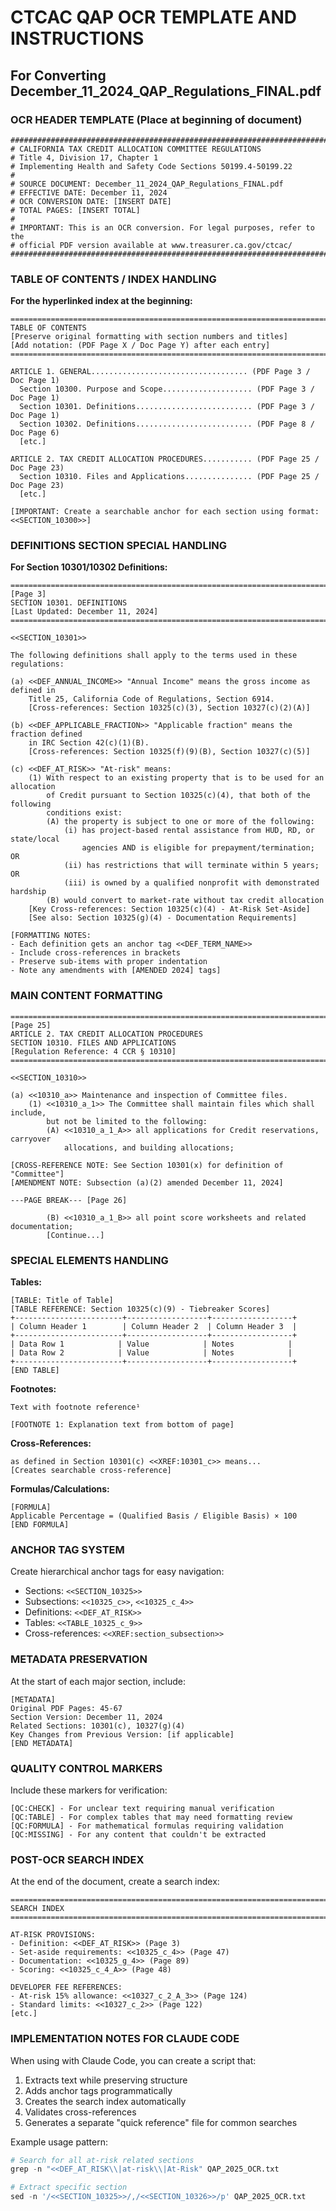 # CTCAC QAP OCR TEMPLATE AND INSTRUCTIONS
## For Converting December_11_2024_QAP_Regulations_FINAL.pdf

### OCR HEADER TEMPLATE (Place at beginning of document)
```
################################################################################
# CALIFORNIA TAX CREDIT ALLOCATION COMMITTEE REGULATIONS
# Title 4, Division 17, Chapter 1
# Implementing Health and Safety Code Sections 50199.4-50199.22
# 
# SOURCE DOCUMENT: December_11_2024_QAP_Regulations_FINAL.pdf
# EFFECTIVE DATE: December 11, 2024
# OCR CONVERSION DATE: [INSERT DATE]
# TOTAL PAGES: [INSERT TOTAL]
#
# IMPORTANT: This is an OCR conversion. For legal purposes, refer to the
# official PDF version available at www.treasurer.ca.gov/ctcac/
################################################################################
```

### TABLE OF CONTENTS / INDEX HANDLING

**For the hyperlinked index at the beginning:**

```
================================================================================
TABLE OF CONTENTS
[Preserve original formatting with section numbers and titles]
[Add notation: (PDF Page X / Doc Page Y) after each entry]
================================================================================

ARTICLE 1. GENERAL................................... (PDF Page 3 / Doc Page 1)
  Section 10300. Purpose and Scope.................... (PDF Page 3 / Doc Page 1)
  Section 10301. Definitions.......................... (PDF Page 3 / Doc Page 1)
  Section 10302. Definitions.......................... (PDF Page 8 / Doc Page 6)
  [etc.]

ARTICLE 2. TAX CREDIT ALLOCATION PROCEDURES........... (PDF Page 25 / Doc Page 23)
  Section 10310. Files and Applications............... (PDF Page 25 / Doc Page 23)
  [etc.]

[IMPORTANT: Create a searchable anchor for each section using format: <<SECTION_10300>>]
```

### DEFINITIONS SECTION SPECIAL HANDLING

**For Section 10301/10302 Definitions:**

```
================================================================================
[Page 3]
SECTION 10301. DEFINITIONS
[Last Updated: December 11, 2024]
================================================================================

<<SECTION_10301>>

The following definitions shall apply to the terms used in these regulations:

(a) <<DEF_ANNUAL_INCOME>> "Annual Income" means the gross income as defined in 
    Title 25, California Code of Regulations, Section 6914.
    [Cross-references: Section 10325(c)(3), Section 10327(c)(2)(A)]

(b) <<DEF_APPLICABLE_FRACTION>> "Applicable fraction" means the fraction defined 
    in IRC Section 42(c)(1)(B).
    [Cross-references: Section 10325(f)(9)(B), Section 10327(c)(5)]

(c) <<DEF_AT_RISK>> "At-risk" means:
    (1) With respect to an existing property that is to be used for an allocation 
        of Credit pursuant to Section 10325(c)(4), that both of the following 
        conditions exist:
        (A) the property is subject to one or more of the following:
            (i) has project-based rental assistance from HUD, RD, or state/local 
                agencies AND is eligible for prepayment/termination; OR
            (ii) has restrictions that will terminate within 5 years; OR
            (iii) is owned by a qualified nonprofit with demonstrated hardship
        (B) would convert to market-rate without tax credit allocation
    [Key Cross-references: Section 10325(c)(4) - At-Risk Set-Aside]
    [See also: Section 10325(g)(4) - Documentation Requirements]

[FORMATTING NOTES:
- Each definition gets an anchor tag <<DEF_TERM_NAME>>
- Include cross-references in brackets
- Preserve sub-items with proper indentation
- Note any amendments with [AMENDED 2024] tags]
```

### MAIN CONTENT FORMATTING

```
================================================================================
[Page 25]
ARTICLE 2. TAX CREDIT ALLOCATION PROCEDURES
SECTION 10310. FILES AND APPLICATIONS
[Regulation Reference: 4 CCR § 10310]
================================================================================

<<SECTION_10310>>

(a) <<10310_a>> Maintenance and inspection of Committee files.
    (1) <<10310_a_1>> The Committee shall maintain files which shall include, 
        but not be limited to the following:
        (A) <<10310_a_1_A>> all applications for Credit reservations, carryover 
            allocations, and building allocations;
        
[CROSS-REFERENCE NOTE: See Section 10301(x) for definition of "Committee"]
[AMENDMENT NOTE: Subsection (a)(2) amended December 11, 2024]

---PAGE BREAK--- [Page 26]

        (B) <<10310_a_1_B>> all point score worksheets and related documentation;
        [Continue...]
```

### SPECIAL ELEMENTS HANDLING

**Tables:**
```
[TABLE: Title of Table]
[TABLE REFERENCE: Section 10325(c)(9) - Tiebreaker Scores]
+------------------------+------------------+------------------+
| Column Header 1        | Column Header 2  | Column Header 3  |
+------------------------+------------------+------------------+
| Data Row 1            | Value            | Notes            |
| Data Row 2            | Value            | Notes            |
+------------------------+------------------+------------------+
[END TABLE]
```

**Footnotes:**
```
Text with footnote reference¹

[FOOTNOTE 1: Explanation text from bottom of page]
```

**Cross-References:**
```
as defined in Section 10301(c) <<XREF:10301_c>> means...
[Creates searchable cross-reference]
```

**Formulas/Calculations:**
```
[FORMULA]
Applicable Percentage = (Qualified Basis / Eligible Basis) × 100
[END FORMULA]
```

### ANCHOR TAG SYSTEM

Create hierarchical anchor tags for easy navigation:
- Sections: `<<SECTION_10325>>`
- Subsections: `<<10325_c>>`, `<<10325_c_4>>`
- Definitions: `<<DEF_AT_RISK>>`
- Tables: `<<TABLE_10325_c_9>>`
- Cross-references: `<<XREF:section_subsection>>`

### METADATA PRESERVATION

At the start of each major section, include:
```
[METADATA]
Original PDF Pages: 45-67
Section Version: December 11, 2024
Related Sections: 10301(c), 10327(g)(4)
Key Changes from Previous Version: [if applicable]
[END METADATA]
```

### QUALITY CONTROL MARKERS

Include these markers for verification:
```
[QC:CHECK] - For unclear text requiring manual verification
[QC:TABLE] - For complex tables that may need formatting review
[QC:FORMULA] - For mathematical formulas requiring validation
[QC:MISSING] - For any content that couldn't be extracted
```

### POST-OCR SEARCH INDEX

At the end of the document, create a search index:
```
================================================================================
SEARCH INDEX
================================================================================

AT-RISK PROVISIONS:
- Definition: <<DEF_AT_RISK>> (Page 3)
- Set-aside requirements: <<10325_c_4>> (Page 47)
- Documentation: <<10325_g_4>> (Page 89)
- Scoring: <<10325_c_4_A>> (Page 48)

DEVELOPER FEE REFERENCES:
- At-risk 15% allowance: <<10327_c_2_A_3>> (Page 124)
- Standard limits: <<10327_c_2>> (Page 122)
[etc.]
```

### IMPLEMENTATION NOTES FOR CLAUDE CODE

When using with Claude Code, you can create a script that:
1. Extracts text while preserving structure
2. Adds anchor tags programmatically
3. Creates the search index automatically
4. Validates cross-references
5. Generates a separate "quick reference" file for common searches

Example usage pattern:
```python
# Search for all at-risk related sections
grep -n "<<DEF_AT_RISK\\|at-risk\\|At-Risk" QAP_2025_OCR.txt

# Extract specific section
sed -n '/<<SECTION_10325>>/,/<<SECTION_10326>>/p' QAP_2025_OCR.txt
```